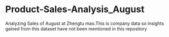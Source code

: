 # Product-Sales-Analysis_August
Analyzing Sales of August at Zhengtu mao.This is company data so insights gained from this dataset have not been mentioned in this repository
